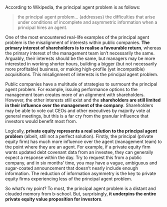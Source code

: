 <p>According to Wikipedia, the principal agent problem is as follows:</p><blockquote><p>the principal agent problem&#8230; (addresses) the difficulties that arise under conditions of incomplete and asymmetric information when a principal hires an agent.</p></blockquote><p>One of the most encountered real-life examples of the principal agent problem is the misalignment of interests within public companies. <strong>The primary interest of shareholders is to realise a favourable return</strong>, whereas the primary interest of the management team isn&#8217;t necessarily the same. Arguably, their interests should be the same, but managers may be more interested in working shorter hours, building a bigger (but not necessarily more profitable) business, or making high-profile (yet incompatible) acquisitions. This misalignment of interests is the principal agent problem.</p><p>Public companies have a multitude of strategies to surmount the principal agent problem. For example, issuing performance options to the management team creates more of an alignment with shareholders. However, the other interests still exist and the <strong>shareholders are still limited in their influence over the management of the company</strong>. Shareholders may be able to vote out CEOs and other executives by majority vote at general meetings, but this is a far cry from the granular influence that investors would benefit most from.</p><p>Logically, <strong>private equity represents a real solution to the principal agent problem</strong> (albeit, still not a perfect solution). Firstly, the principal (private equity firm) has much more influence over the agent (management team) to the point where they are an agent. For example, if a private equity firm wants updated debt covenant data from an investee, they can generally expect a response within the day. Try to request this from a public company, and in six months&#8217; time, you may have a vague, ambiguous and sugar-coated announcement that doesn&#8217;t nearly include enough information. The reduction of information asymmetry is the key to private equity firms experiencing less of the principal agent problem.</p><p>So what&#8217;s my point? To most, the principal agent problem is a distant and clouded memory from b-school. But, surprisingly, <strong>it underpins the entire private equity value proposition for investors</strong>.</p>
